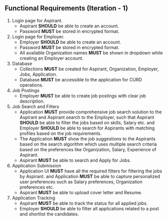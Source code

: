 ## Functional Requirements (Iteration - 1)

1. Login page for Aspirant.
    - Aspirant **SHOULD** be able to create an account.
    - Password **MUST** be stored in encrypted format.
2. Login page for Employer.
    - Employer **SHOULD** be able to create an account.
    - Password **MUST** be stored in encrypted format.
    - All available Organization names **MUST** be shown in dropdown while creating an Employer account.
3. Database
    - Collections **MUST** be created for Aspirant, Organization, Employer, Jobs, Application.
    - Database **MUST** be accessible to the application for CURD operations.
4. Job Postings
    - Employer **MUST** be able to create job postings with clear job description.
5. Job Search and Filters
    - Application **MUST** provide comprehensive job search solution to the Aspirant and Aspirant search to the Employer, such that Aspirant **SHOULD**  be able to filter the jobs based on skills, Salary etc. and Employer **SHOULD** be able to search for Aspirants with matching profiles based on the job requirements.
    - The Application **MUST** show the job suggestions to the Aspirants based on the search algorithm which uses multiple search criteria based on the preferences like Organization, Salary, Experience of Aspirant.
    - Aspirant **MUST** be able to search and Apply for Jobs.
6. Application Submission
    - Application UI **MUST** have all the required filters for filtering the jobs by Aspirant. and Application **MUST** be able to capture personalized user preferences such as Salary preferences, Organization preferences etc. 
    - Aspirant **MUST** be able to upload cover letter and Resume.
7. Application Tracking
    - Aspirant **MUST** be able to track the status for all applied jobs.
    - Employer **SHOULD** be able to filter all applications related to a post and shortlist the candidates.


